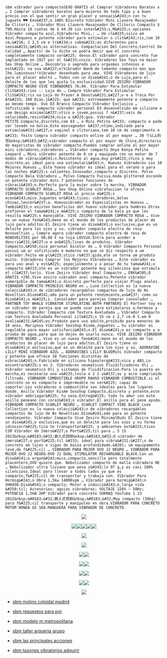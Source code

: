 
```
sbm vibrador para compactoSEXO GRATIS al Comprar Vibradores Baratos x … I Comprar vibradores baratos para mujeres de todo tipo y a buen precio con el que sentir un gran placer y sensaci&#243;n con tu juguete ♥♥ Env&#237;o 100% Discreto Vibrador Mini Llavero Masajeador De Clitoris … Vibrador Mini Llavero Masajeador De Clitoris Compacto $ 799.Hasta 18 cuotas de $ 44 39 sin inter&#233;s.M&#225;s opciones Vibrador compacto azul,Vibradores Mini,: … Um cl&#225;ssico em Azul.Pequeno e potente vibrador para estimular o clit&#243;ris,com 10 cm,&#216; 2 2,5 cm e tr&#234;s cabe&#231;as diferentes para sensa&#231;&#245;es alternativas. Compactacion Del Concreto,Control De Calidad … Apartir de lo dicho se podra decir que el concreto completamente compacto ser&#225; denso.El vibrador para concreto fue implantado en 1927 por el t&#233;cnico. Vibradores Sex Toys na maior Sex Shop Online … Descobriu o segredo para orgasmos intensos e est&#225; na sua m&#227;o!Vibrador Wand de tamanho compacto mas que lhe.luminosos!!Vibrador desenhado para uma. VIVE Vibradores de lujo para el placer adulto … Todos con un dise&#241;o de Lujo,para el deleite de los que les gusta la exclusividad.VIVE ZESIRO VIBRADOR COMPACTO NEGRO VIVE VIBRADORES 70,04. Vibrador Para Estimular Clit&#243;rios :: Loja do … Compre Vibrador Para Estimular Clit&#243;ris na Loja do Prazer.A Devolu&#231;&#227;o e a Troca Por At&#233; 180 Dias.j&#225; que &#233; extremamente potente e compacto ao mesmo tempo. Ovo D3 Branco Compacto Vibrador Exclusiva … Sofisticado e compacto vibrador personal D3 desenvolvido em silicone e com design minimal&#237;stico e jovem,possui 7 n&#237;veis de velocidade,resist&#234;ncia a &#225;gua. Vibrador PETITE.Compacto,discreto,com 03 … o Mini Petite &#233; compacto e pode ser levado na bolsa.Este massageador &#237;ntimo,indicado para estimula&#231;&#227;o vaginal e clitoriana,tem 10 cm de comprimento e &#233; feito Compra vibrador compacto online al por mayor … 30 个以上的项&nbsp;&#0183;&#32;vibrador compacto al por mayor de China,directorio de mayoristas de vibrador compacto.Puedes comprar online al por mayor mini vibradores,vibradores … Vibrador compacto Onye Kenya Petite Leopard … Mini vibrador potente de 8 cm y equipado con un motor de 7 modos de vibraci&#243;n.Resistente al agua,muy pr&#225;ctico y muy discreto,es ideal para una estimulaci&#243;n. Huevos Vibradores Los 10 Mejores Huevos … Este huevo vibrador es ideal para el verano o para las noches m&#225;s calientes.Innovador,compacto y discreto. Polvo Compacto Bala Vibradora … Polvo Compacto Fucsia.moda glittered esconde un potente vibrador mini.7 potentes funciones de vibraci&#243;n.Perfecto para la mujer sobre la marcha. VIBRADOR COMPACTO SCARLET ROSA.… Sex Shop Online vibrafaccion le ofrece VIBRADOR COMPACTO SCARLET ROSA al precio m&#225;s econ&#243;mico.Juguetes er&#243;ticos: vibradores,bolas chinas,lencer&#237;a. Huevovibrador.es Especialistas en Huevos … Tambi&#233;n existen beneficios del huevo vibrador para hombres.Otras prefieren el tama&#241;o m&#225;s compacto de la bala ya que les resulta m&#225;s manejable. VIVE ZESIRO VIBRADOR COMPACTO ROSA … Vive es un nuevo fen&#243;meno en el mundo de los productos de placer de lujo para adultos.El Zesiro tiene un dise&#241;o exclusivo,que es un deleite para los ojos y su. vibrador compacto electra de rosa Nsnovelties … Compra agora vibrador compacto electra de rosa de NSNOVELTIES por 90,88 € na loja LOVIUX.Entra para aceder a descri&#231;&#227;o e an&#225;lises de produtos. Vibrador Compacto,&#250;nico personal bicolor do … O Vibrador Compacto Personal possui um ar sofisticado e moderno no que se diz respeito a um vibrador.Feito em pl&#225;stico r&#237;gido,ele se torna um produto muito. Vibradores Comprar los Mejores Vibradores … Este vibrador es para uso anal y est&#225; especialmente.y a pesar de tu tama&#241;o compacto &#233;ste es un vibrador potente muy silencioso que estimula el cl&#237;toris. Vive Zesiro Vibrador Anal Compacto … ENV&#205;O GRATIS +29€.Vive zesiro vibrador anal compacto.Potente vibrador sumergible de tama&#241;o discreto perfecto para viajar.Plugs anales. VIBRADOR COMPACTO PRINCESS NEGRO en … Luxe Collection es la nueva colecci&#243;n de vibradores recargables compactos de lujo de Ns Novelties.Dise&#241;ado para un potente rendimiento,as&#237; como un dise&#241;o m&#225;s. Consolador para parejas Comprar consolador … PARTNER TOY WHALE VIBRATOR STIMULATING BOTH PARTNERS El Partner toy es un vibrador de pareja que se puede usar para estimularos a.hermoso y compacto. Vibrador Compacto com Textura Aveludada … Vibrador Compacto com Textura Aveludada Personal Lil&#225;s 15 cm x 2,7 cm.0 5.em 0 avalia&#231;&#245;es.Produto para uso adulto,proibido para menores de 18 anos. Mariposa Vibrador Sexshop Kisme,Juguetes … Su vibrador es regulable para mayor satisfacci&#243;n.El dise&#241;o es compacto y a prueba de agua,para que no dejes de usarlo nunca. VIVE ZESIRO VIBRADOR COMPACTO NEGRO … Vive es un nuevo fen&#243;meno en el mundo de los productos de placer de lujo para adultos.El Zesiro tiene un dise&#241;o exclusivo,que es un deleite para los ojos y su. ADORAVIBE LILLY MINI VIBRADOR AZUL … ADORAVIBES LILLY BLUEMini Vibrador compacto y potente que ofrece 10 funciones distintas de vibraci&#243;n.Fabricado en silicona hipoalerg&#233;nica y ABS.Lo encontrar&#225;s en 3. Vibradores neumaticos Fluidificadores Oli … Vibrador neumatico Oli y sistemas de fluidificacion.Para la puesta en marcha,es necesario una v&#225;lvula a 2 2 v&#237;as y aire comprimido filtrado. VIBRADOR COMBUSTIBLE GRUPO RAHSO VIBRADOR COMBUSTIBLE.si el concreto no es compacto e impermeable no ser&#225; capaz de soportar.Los vibradores a combustible son ideales para los lugares donde. Anillo Vibrador Kisme Sexshop Compacto,discreto y potente,este vibrador embriagar&#225; tu sexo.Entreg&#225; todo tu amor con este anillo peneano con coraz&#243;n vibrador.El anillo para el pene ayuda. VIBRADOR COMPACTO SCARLET NEGRO … SCARLET COMPACT VIBE BLACK Luxe Collection es la nueva colecci&#243;n de vibradores recargables compactos de lujo de Ns Novelties.Dise&#241;ado para un potente rendimiento. Vibrador Compacto Vive Zesiro MinimalDuds El Zesiro tiene un dise&#241;o exclusivo,que es un deleite para los ojos y su forma idiosincr&#225;tica te transportar&#225; a ambientes ext&#225;ticos CSM Vibrador de Imers&#227;o Port&#225;til para … 5 15 2013&nbsp;&#0183;&#32;嵌入式视频&nbsp;&#0183;&#32;O vibrador de imers&#227;o port&#225;til &#233; ideal para vibra&#231;&#227;o de concreto em lajes e vigas de baixa profundidade.&#201; um equipamento leve,de f&#225;cil … VIBRADOR PARA MUJER OVO J2 NEGRO … VIBRADOR PARA MUJER OVO J2 NEGRO.OVO J2 DUAL STIMULATOR RECHARGABLE BLACK.Con un dise&#241;o ergon&#243;mico,compacto,sencillo pero totalmente placentero,OVO quiere que. Nebulizador compacto de malla vibradora NE … Nebulizador ultra liviano que pesa s&#243;lo 97 g,y es casi 100% silencioso.Ideal para llevar a todos lados ya que es compacto,f&#225;cil de transportar y trabaja con. Vibrador Para Hormig&#243;n Obra 1,5kw 14000vpm … Vibrador para hormig&#243;n VH8450.Dise&#241;o compacto; Motor a inducci&#243;n,larga vida &#250;til; Accesorios: agujas vibradoras; VOLTAJE 220V ~ 50Hz; POTENCIA 1,5kW 2HP Vibrador para concreto SOKMAQ YouTube 1 23 2012&nbsp;&#0183;&#32;嵌入式视频&nbsp;&#0183;&#32;Muy compacto (30kg) para f&#225;cil transporte y manipuleo en obra.VIBRADOR PARA CONCRETO MOTOR HONDA GX 160.MANGUERA PARA VIBRADOR DE CONCRETO. 
```

<div align="center">

<a href="https://es-crusher.shibang-china.com/github&k=sbm+vibrador+para+compacto"><img src="https://static.shibang-china.com/es/crusher/logo.jpg"></a>

<a href="https://es-crusher.shibang-china.com/github&k=sbm+vibrador+para+compacto"><img src="https://static.shibang-china.com/es/crusher/index.jpg"></a><a href="https://es-crusher.shibang-china.com/material.htmlgithub&k=sbm+vibrador+para+compacto"><img src="https://static.shibang-china.com/es/crusher/material.jpg"></a><a href="https://es-crusher.shibang-china.com/application.htmlgithub&k=sbm+vibrador+para+compacto"><img src="https://static.shibang-china.com/es/crusher/application.jpg"></a><a href="https://es-crusher.shibang-china.com/aboutus.htmlgithub&k=sbm+vibrador+para+compacto"><img src="https://static.shibang-china.com/es/crusher/aboutus.jpg"></a><a href="https://es-crusher.shibang-china.com/contact.htmlgithub&k=sbm+vibrador+para+compacto"><img src="https://static.shibang-china.com/es/crusher/contact.jpg"></a>

<a href="https://es-crusher.shibang-china.com/github&k=sbm+vibrador+para+compacto"><img src="https://static.shibang-china.com/es/crusher/banner.jpg"></a>

<a href="https://swt.shibang-china.com/github&k=sbm+vibrador+para+compacto"><img src="https://static.shibang-china.com/es/crusher/text.jpg"></a>

<a href="https://swt.shibang-china.com/github&k=sbm+vibrador+para+compacto"><img src="https://static.shibang-china.com/es/crusher/chat.jpg"></a><a href="https://es-crusher.shibang-china.com/contact.htmlgithub&k=sbm+vibrador+para+compacto"><img src="https://static.shibang-china.com/es/crusher/message.jpg"></a>

<a href="https://es-crusher.shibang-china.com/products/pe.htmlgithub&k=sbm+vibrador+para+compacto"><img src="https://static.shibang-china.com/es/crusher/pe.jpg"></a><a href="https://es-crusher.shibang-china.com/products/pf.htmlgithub&k=sbm+vibrador+para+compacto"><img src="https://static.shibang-china.com/es/crusher/pf.jpg"></a>

<a href="https://es-crusher.shibang-china.com/products/hpt.htmlgithub&k=sbm+vibrador+para+compacto"><img src="https://static.shibang-china.com/es/crusher/hpt.jpg"></a><a href="https://es-crusher.shibang-china.com/products/vsi.htmlgithub&k=sbm+vibrador+para+compacto"><img src="https://static.shibang-china.com/es/crusher/vsi.jpg"></a>

<a href="https://es-crusher.shibang-china.com/products/klv.htmlgithub&k=sbm+vibrador+para+compacto"><img src="https://static.shibang-china.com/es/crusher/klv.jpg"></a><a href="https://es-crusher.shibang-china.com/products/portable.htmlgithub&k=sbm+vibrador+para+compacto"><img src="https://static.shibang-china.com/es/crusher/portable.jpg"></a>

<a href="https://swt.shibang-china.com/github&k=sbm+vibrador+para+compacto"><img src="https://static.shibang-china.com/es/crusher/case.jpg"></a>

</div>


* [sbm molino coloidal madrid](sbm%20molino%20coloidal%20madrid.md)

* [sbm repuestos para por](sbm%20repuestos%20para%20por.md)

* [sbm modelo m metropolitana](sbm%20modelo%20m%20metropolitana.md)

* [sbm taller arqueria grupo](sbm%20taller%20arqueria%20grupo.md)

* [sbm las principales acciones](sbm%20las%20principales%20acciones.md)

* [sbm tazones vibratorios adquirir](sbm%20tazones%20vibratorios%20adquirir.md)